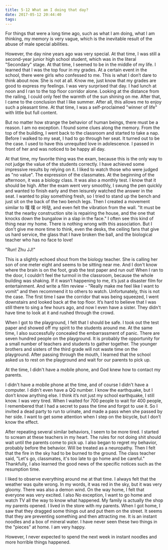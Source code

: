 ```yaml
---
title: 5·12 What am I doing that day?
date: 2017-05-12 20:44:40
tags:
---
```


For things that were a long time ago, such as what I am doing, what I am thinking, my memory is very vague, which is the inevitable result of the abuse of male special abilities.

However, the day nine years ago was very special. At that time, I was still a second-year junior high school student, which was in the literal "Secondary" stage. At that time, I seemed to be in the middle of my life. I learned that I was the top four in my grades. At a certain event in the school, there were girls who confessed to me. This is what I don’t dare to think about now. She is not at all. Know me, just know that my grades are good to express my feelings. I was very surprised that day. I had lunch at noon and I ran to the top floor corridor alone. Looking at the distance from the railing, I could only feel the warmth of the sun shining on me. After that, I came to the conclusion that I like summer. After all, this allows me to enjoy such a pleasant time. At that time, I was a self-proclaimed "winner of life" with little but full content.

But no matter how strange the behavior of human beings, there must be a reason. I am no exception. I found some clues along the memory. From the top of the building, I went back to the classroom and started to take a nap. Before I walked to my seat, I had to go through her seat. It turned out to be the case. I used to have this unrequited love in adolescence. I passed in front of her and was noticed to be happy all day.

At that time, my favorite thing was the exam, because this is the only way to not judge the value of the students correctly. I have achieved some impressive results by relying on it. I liked to watch those who were judged as "no value". The expression of the classmates. At the beginning of the afternoon, it was a biology class. It was also a monthly test. I know that it should be high. After the exam went very smoothly, I swung the pen quickly and wanted to finish early and then leisurely watched the answer in the seat. I wanted to play something fresh, so I tried to stand up the bench and just sit on the back of the two bench legs. Then I created a movement similar to 噗 噗 or 咔哒, and even felt the vibration from the wall. "It must be that the nearby construction site is repairing the house, and the one that knocks down the bungalow in a slap in the face." I often see this kind of thing near my home. There is nothing wrong with this association. But I don't give me more time to think, even the desks, the ceiling fans that give us hard service, the glass that I have broken the ball, and the biological teacher who has no face to love!

"Run! Zhu JJ!"

This is a slightly echoed shout from the biology teacher. She is calling her son of one meter eight and seems to be sitting near me. And I don't know where the brain is on the foot, grab the test paper and run out! When I ran to the door, I couldn’t feel the turmoil in the classroom, because the whole building was shaking. If it wasn’t happening to me, it’s just a disaster film for entertainment. And write a film review - "Really make me feel like I want to vomit" and then recommend it to others to watch. Unfortunately, this is not the case. The first time I saw the corridor that was being squeezed, I went downstairs and looked back at the top floor. It’s hard to believe that I was still there to sing a few hours ago, and now I even have a sister. They didn't have time to look at it and rushed through the crowd.

When I got to the playground, I felt that I should be safe. I took out the test paper and showed off my spirit to the students around me. At the same time, I also successfully concealed the embarrassment of panic. There are seven hundred people on the playground. It is probably the opportunity for a small number of teachers and students to gather together. The younger brothers and sisters of the third grade will not waste time on the playground. After passing through the mouth, I learned that the school asked us to rest on the playground and wait for our parents to pick up.

At the time, I didn't have a mobile phone, and God knew how to contact my parents.

I didn't have a mobile phone at the time, and of course I didn't have a computer. I didn't even have a QQ number. I know the earthquake, but I don’t know anything else. I think it’s not just my school earthquake, I still know. I was very tired. When I waited for 700 people to wait for 400 people, I remembered that I had a secret to pass the time and forgot to use it. So I invited a dead party to run to urinate, and made a pass when she passed by her side. I want to get some attention when I step on the bicycle, but I don’t know the effect.

After repeating several similar behaviors, I seem to be more tired. I started to scream at these teachers in my heart. The rules for not doing shit should wait until the parents come to pick up. I also began to regret my behavior, probably before the behavior. Will be treated as a neuropathy. Then I felt that the fire in the sky had to be burned to the ground. The class teacher said, "Let's go, classmates, it's too late to go home and be careful." Thankfully, I also learned the good news of the specific notices such as the resumption time.

I liked to observe everything around me at that time. I always felt that the weather was quite wrong. In my words, it was red in the sky, but it was very gloomy. There was also a demon wind. On the way home, I felt that everyone was very excited. I also No exception, I want to go home and watch TV all the way to know what happened. My family is actually the shop my parents opened. I lived in the store with my parents. When I got home, I saw that they dragged some things out and put them on the street. It seems that they are preventing something and then attracting me. It is an instant noodles and a box of mineral water. I have never seen these two things in the "pieces" at home. I am very happy.

However, I never expected to spend the next week in instant noodles and more horrible things happened.
